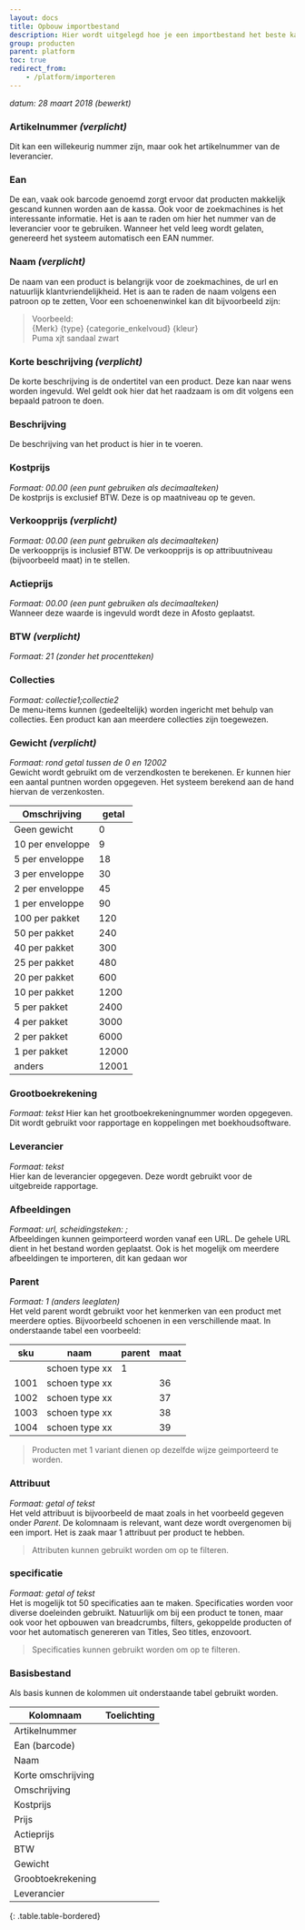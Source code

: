 ```yaml
---
layout: docs
title: Opbouw importbestand
description: Hier wordt uitgelegd hoe je een importbestand het beste kan opbouwen. 
group: producten
parent: platform
toc: true
redirect_from:
    - /platform/importeren
---
```

_datum: 28 maart 2018 (bewerkt)_


### Artikelnummer _(verplicht)_  
Dit kan een willekeurig nummer zijn, maar ook het artikelnummer van de leverancier.

### Ean
De ean, vaak ook barcode genoemd zorgt ervoor dat producten makkelijk gescand kunnen worden aan de kassa. Ook voor de zoekmachines is het interessante informatie.
Het is aan te raden om hier het nummer van de leverancier voor te gebruiken. Wanneer het veld leeg wordt gelaten, genereerd het systeem automatisch een EAN nummer. 

### Naam _(verplicht)_  
De naam van een product is belangrijk voor de zoekmachines, de url en natuurlijk klantvriendelijkheid.
Het is aan te raden de naam volgens een patroon op te zetten, Voor een schoenenwinkel kan dit bijvoorbeeld zijn:
> Voorbeeld:  
> {Merk} {type} {categorie_enkelvoud} {kleur}  
> Puma xjt sandaal zwart

### Korte beschrijving _(verplicht)_
De korte beschrijving is de ondertitel van een product. Deze kan naar wens worden ingevuld. Wel geldt ook hier dat het raadzaam is om dit volgens een bepaald patroon te doen.

### Beschrijving
De beschrijving van het product is hier in te voeren. 

### Kostprijs
_Formaat: 00.00 (een punt gebruiken als decimaalteken)_  
De kostprijs is exclusief BTW. Deze is op maatniveau op te geven.

### Verkoopprijs _(verplicht)_
_Formaat: 00.00 (een punt gebruiken als decimaalteken)_  
De verkoopprijs is inclusief BTW. De verkoopprijs is op attribuutniveau (bijvoorbeeld maat) in te stellen.

### Actieprijs 
_Formaat: 00.00 (een punt gebruiken als decimaalteken)_  
Wanneer deze waarde is ingevuld wordt deze in Afosto geplaatst.

### BTW _(verplicht)_
_Formaat: 21 (zonder het procentteken)_

### Collecties
_Formaat: collectie1;collectie2_  
De menu-items kunnen (gedeeltelijk) worden ingericht met behulp van collecties. Een product kan aan meerdere collecties zijn toegewezen. 

### Gewicht _(verplicht)_
_Formaat: rond getal tussen de 0 en 12002_   
Gewicht wordt gebruikt om de verzendkosten te berekenen. Er kunnen hier een aantal puntnen worden opgegeven. Het systeem berekend aan de hand hiervan de verzenkosten.

|Omschrijving| getal|  
|---|---|  
|Geen gewicht|	0|
|10 per enveloppe|	9|
|5 per enveloppe|	18|
|3 per enveloppe|	30|  
|2 per enveloppe|	45|
|1 per enveloppe|	90|
|100 per pakket|	120|
|50 per pakket|	240|
|40 per pakket|	300|
|25 per pakket|	480|
|20 per pakket|	600|
|10 per pakket|	1200|
|5 per pakket|	2400|
|4 per pakket|	3000|
|2 per pakket|	6000|
|1 per pakket|	12000|
|anders|	12001|  
  

### Grootboekrekening
_Formaat: tekst_
Hier kan het grootboekrekeningnummer worden opgegeven. Dit wordt gebruikt voor rapportage en koppelingen met boekhoudsoftware. 

### Leverancier
_Formaat: tekst_  
Hier kan de leverancier opgegeven. Deze wordt gebruikt voor de uitgebreide rapportage.

### Afbeeldingen
_Formaat: url, scheidingsteken: ;_  
Afbeeldingen kunnen geimporteerd worden vanaf een URL. De gehele URL dient in het bestand worden geplaatst. Ook is het mogelijk om meerdere afbeeldingen te importeren, dit kan gedaan wor

### Parent
_Formaat: 1 (anders leeglaten)_  
Het veld parent wordt gebruikt voor het kenmerken van een product met meerdere opties. Bijvoorbeeld schoenen in een verschillende maat. In onderstaande tabel een voorbeeld:  

|sku|naam|parent|maat|
|---|---|---|---|
||schoen type xx|1||
|1001|schoen type xx||36|
|1002|schoen type xx||37|
|1003|schoen type xx||38|
|1004|schoen type xx||39|  

> Producten met 1 variant dienen op dezelfde wijze geimporteerd te worden.

### Attribuut
_Formaat: getal of tekst_  
Het veld attribuut is bijvoorbeeld de maat zoals in het voorbeeld gegeven onder _Parent_. De kolomnaam is relevant, want deze wordt overgenomen bij een import. Het is zaak maar 1 attribuut per product te hebben.

>Attributen kunnen gebruikt worden om op te filteren.  

### specificatie
_Formaat: getal of tekst_  
Het is mogelijk tot 50 specificaties aan te maken. Specificaties worden voor diverse doeleinden gebruikt. Natuurlijk om bij een product te tonen, maar ook voor het opbouwen van breadcrumbs, filters, gekoppelde producten of voor het automatisch genereren van Titles, Seo titles, enzovoort. 

>Specificaties kunnen gebruikt worden om op te filteren.  


### Basisbestand
Als basis kunnen de kolommen uit onderstaande tabel gebruikt worden.  

|Kolomnaam|Toelichting|
|---|---|
|Artikelnummer||
|Ean (barcode)||
|Naam||
|Korte omschrijving||
|Omschrijving||
|Kostprijs||
|Prijs||
|Actieprijs||
|BTW||
|Gewicht||
|Groobtoekrekening||
|Leverancier||
{: .table.table-bordered}



